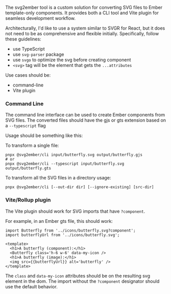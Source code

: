 The svg2ember tool is a custom solution for converting SVG files to Ember template-only components. It provides both a CLI tool and Vite plugin for seamless development workflow.

Architecturally, I'd like to use a system similar to SVGR for React, but it does not need to be as comprehensive and flexible initially. Specifically, follow these guidelines:

- use TypeScript
- use `svg-parser` package
- use `svgo` to optimize the svg before creating component
- `<svg>` tag will be the element that gets the `...attributes`

Use cases should be:

- command-line
- Vite plugin

### Command Line

The command line interface can be used to create Ember components from SVG files. The converted files should have the gjs or gts extension based on a `--typescript` flag

Usage should be something like this:

To transform a single file:

```
pnpx @svg2ember/cli input/butterfly.svg output/butterfly.gjs
# or
pnpx @svg2ember/cli --typescript input/butterfly.svg output/butterfly.gts
```

To transform all the SVG files in a directory usage:

```
pnpx @svg2ember/cli [--out-dir dir] [--ignore-existing] [src-dir]
```

### Vite/Rollup plugin

The Vite plugin should work for SVG imports that have `?component`.

For example, in an Ember gts file, this should work:

```gts
import Butterfly from '../icons/butterfly.svg?component';
import butterflyUrl from '../icons/butterfly.svg';

<template>
  <h1>A butterfly (component):</h1>
  <Butterfly class='h-6 w-6' data-my-icon />
  <h1>A butterfly (image):</h1>
  <img src={{butterflyUrl}} alt='butterfly' />
</template>
```

The `class` and `data-my-icon` attributes should be on the resulting svg element in the dom. The import without the `?component` designator should use the default behavior.
